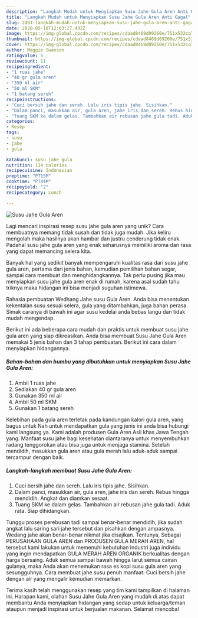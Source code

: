 ```yaml
---
description: "Langkah Mudah untuk Menyiapkan Susu Jahe Gula Aren Anti Gagal"
title: "Langkah Mudah untuk Menyiapkan Susu Jahe Gula Aren Anti Gagal"
slug: 2491-langkah-mudah-untuk-menyiapkan-susu-jahe-gula-aren-anti-gagal
date: 2020-05-18T12:03:27.432Z
image: https://img-global.cpcdn.com/recipes/cdaad8469d09260e/751x532cq70/susu-jahe-gula-aren-foto-resep-utama.jpg
thumbnail: https://img-global.cpcdn.com/recipes/cdaad8469d09260e/751x532cq70/susu-jahe-gula-aren-foto-resep-utama.jpg
cover: https://img-global.cpcdn.com/recipes/cdaad8469d09260e/751x532cq70/susu-jahe-gula-aren-foto-resep-utama.jpg
author: Maggie Swanson
ratingvalue: 5
reviewcount: 11
recipeingredient:
- "1 ruas jahe"
- "40 gr gula aren"
- "350 ml air"
- "50 ml SKM"
- "1 batang sereh"
recipeinstructions:
- "Cuci bersih jahe dan sereh. Lalu iris tipis jahe. Sisihkan."
- "Dalam panci, masukkan air, gula aren, jahe iris dan sereh. Rebus hingga mendidih. Angkat dan diamkan sesaat."
- "Tuang SKM ke dalam gelas. Tambahkan air rebusan jahe gula tadi. Aduk rata. Siap dihidangkan."
categories:
- Resep
tags:
- susu
- jahe
- gula

katakunci: susu jahe gula 
nutrition: 114 calories
recipecuisine: Indonesian
preptime: "PT15M"
cooktime: "PT44M"
recipeyield: "2"
recipecategory: Lunch

---
```



![Susu Jahe Gula Aren](https://img-global.cpcdn.com/recipes/cdaad8469d09260e/751x532cq70/susu-jahe-gula-aren-foto-resep-utama.jpg)

Lagi mencari inspirasi resep susu jahe gula aren yang unik? Cara membuatnya memang tidak susah dan tidak juga mudah. Jika keliru mengolah maka hasilnya akan hambar dan justru cenderung tidak enak. Padahal susu jahe gula aren yang enak seharusnya memiliki aroma dan rasa yang dapat memancing selera kita.

Banyak hal yang sedikit banyak mempengaruhi kualitas rasa dari susu jahe gula aren, pertama dari jenis bahan, kemudian pemilihan bahan segar, sampai cara membuat dan menghidangkannya. Tak perlu pusing jika mau menyiapkan susu jahe gula aren enak di rumah, karena asal sudah tahu triknya maka hidangan ini bisa menjadi suguhan istimewa.

Rahasia pembuatan Wedhang Jahe susu Gula Aren. Anda bisa menentukan kekentalan susu sesuai selera, gula yang ditambahkan, juga bahan perasa. Simak caranya di bawah ini agar susu kedelai anda bebas langu dan tidak mudah mengendap.


Berikut ini ada beberapa cara mudah dan praktis untuk membuat susu jahe gula aren yang siap dikreasikan. Anda bisa membuat Susu Jahe Gula Aren memakai 5 jenis bahan dan 3 tahap pembuatan. Berikut ini cara dalam menyiapkan hidangannya.

<!--inarticleads1-->

##### Bahan-bahan dan bumbu yang dibutuhkan untuk menyiapkan Susu Jahe Gula Aren:

1. Ambil 1 ruas jahe
1. Sediakan 40 gr gula aren
1. Gunakan 350 ml air
1. Ambil 50 ml SKM
1. Gunakan 1 batang sereh


Kelebihan pada gula aren terletak pada kandungan kalori gula aren, yang bagus untuk Nah untuk mendapatkan gula yang jenis ini anda bisa hubungi kami langsung ya. Kami adalah produsen Gula Aren Asli khas Jawa Tengah yang. Manfaat susu jahe bagi kesehatan diantaranya untuk menyembuhkan radang tenggorokan atau bisa juga untuk menjaga stamina. Setelah mendidih, masukkan gula aren atau gula merah lalu aduk-aduk sampai tercampur dengan baik. 

<!--inarticleads2-->

##### Langkah-langkah membuat Susu Jahe Gula Aren:

1. Cuci bersih jahe dan sereh. Lalu iris tipis jahe. Sisihkan.
1. Dalam panci, masukkan air, gula aren, jahe iris dan sereh. Rebus hingga mendidih. Angkat dan diamkan sesaat.
1. Tuang SKM ke dalam gelas. Tambahkan air rebusan jahe gula tadi. Aduk rata. Siap dihidangkan.


Tunggu proses perebusan tadi sampai benar-benar mendidih, jika sudah angkat lalu saring sari jahe tersebut dan pisahkan dengan ampasnya. Wedang jahe akan benar-benar nikmat jika disajikan. Tentunya, Sebagai PERUSAHAAN GULA AREN dan PRODUSEN GULA MERAH AREN, hal tersebut kami lakukan untuk memenuhi kebutuhan industri juga individu yang ingin mendapatkan GULA MERAH AREN ORGANIK berkualitas dengan harga bersaing. Aduk semua sampai bawah hingga larut semua cairan gulanya, maka Anda akan menemukan rasa es kopi susu gula aren yang sesungguhnya. Cara membuat jahe susu penuh manfaat: Cuci bersih jahe dengan air yang mengalir kemudian memarkan. 

Terima kasih telah menggunakan resep yang tim kami tampilkan di halaman ini. Harapan kami, olahan Susu Jahe Gula Aren yang mudah di atas dapat membantu Anda menyiapkan hidangan yang sedap untuk keluarga/teman ataupun menjadi inspirasi untuk berjualan makanan. Selamat mencoba!
